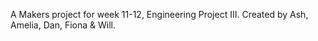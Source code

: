 A Makers project for week 11-12, Engineering Project III. Created by Ash, Amelia, Dan, Fiona & Will.
